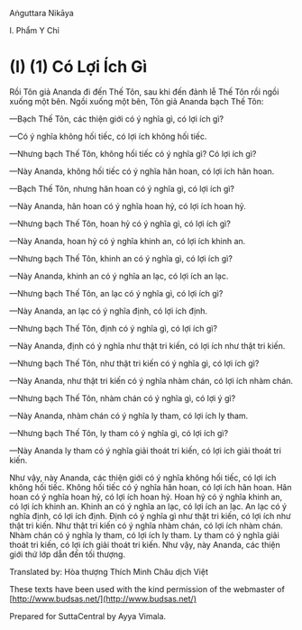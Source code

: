 Aṅguttara Nikāya

I. Phẩm Y Chỉ

# (I) (1) Có Lợi Ích Gì

Rồi Tôn giả Ananda đi đến Thế Tôn, sau khi đến đảnh lễ Thế Tôn rồi ngồi xuống một bên. Ngồi xuống một bên, Tôn giả Ananda bạch Thế Tôn:

—Bạch Thế Tôn, các thiện giới có ý nghĩa gì, có lợi ích gì?

—Có ý nghĩa không hối tiếc, có lợi ích không hối tiếc.

—Nhưng bạch Thế Tôn, không hối tiếc có ý nghĩa gì? Có lợi ích gì?

—Này Ananda, không hối tiếc có ý nghĩa hân hoan, có lợi ích hân hoan.

—Bạch Thế Tôn, nhưng hân hoan có ý nghĩa gì, có lợi ích gì?

—Này Ananda, hân hoan có ý nghĩa hoan hỷ, có lợi ích hoan hỷ.

—Nhưng bạch Thế Tôn, hoan hỷ có ý nghĩa gì, có lợi ích gì?

—Này Ananda, hoan hỷ có ý nghĩa khinh an, có lợi ích khinh an.

—Nhưng bạch Thế Tôn, khinh an có ý nghĩa gì, có lợi ích gì?

—Này Ananda, khinh an có ý nghĩa an lạc, có lợi ích an lạc.

—Nhưng bạch Thế Tôn, an lạc có ý nghĩa gì, có lợi ích gì?

—Này Ananda, an lạc có ý nghĩa định, có lợi ích định.

—Nhưng bạch Thế Tôn, định có ý nghĩa gì, có lợi ích gì?

—Này Ananda, định có ý nghĩa như thật tri kiến, có lợi ích như thật tri kiến.

—Nhưng bạch Thế Tôn, như thật tri kiến có ý nghĩa gì, có lợi ích gì?

—Này Ananda, như thật tri kiến có ý nghĩa nhàm chán, có lợi ích nhàm chán.

—Nhưng bạch Thế Tôn, nhàm chán có ý nghĩa gì, có lợi ý gì?

—Này Ananda, nhàm chán có ý nghĩa ly tham, có lợi ích ly tham.

—Nhưng bạch Thế Tôn, ly tham có ý nghĩa gì, có lợi ích gì?

—Này Ananda ly tham có ý nghĩa giải thoát tri kiến, có lợi ích giải thoát tri kiến.

Như vậy, này Ananda, các thiện giới có ý nghĩa không hối tiếc, có lợi ích không hối tiếc. Không hối tiếc có ý nghĩa hân hoan, có lợi ích hân hoan. Hân hoan có ý nghĩa hoan hỷ, có lợi ích hoan hỷ. Hoan hỷ có ý nghĩa khinh an, có lợi ích khinh an. Khinh an có ý nghĩa an lạc, có lợi ích an lạc. An lạc có ý nghĩa định, có lợi ích định. Ðịnh có ý nghĩa gì như thật tri kiến, có lợi ích như thật tri kiến. Như thật tri kiến có ý nghĩa nhàm chán, có lợi ích nhàm chán. Nhàm chán có ý nghĩa ly tham, có lợi ích ly tham. Ly tham có ý nghĩa giải thoát tri kiến, có lợi ích giải thoát tri kiến. Như vậy, này Ananda, các thiện giới thứ lớp dẫn đến tối thượng.

Translated by: Hòa thượng Thích Minh Châu dịch Việt

These texts have been used with the kind permission of the webmaster of [http://www.budsas.net/](http://www.budsas.net/)

Prepared for SuttaCentral by Ayya Vimala.